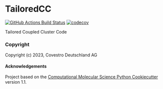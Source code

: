 TailoredCC
==============================
[//]: # (Badges)
[![GitHub Actions Build Status](https://github.com/REPLACE_WITH_OWNER_ACCOUNT/tailoredcc/workflows/CI/badge.svg)](https://github.com/REPLACE_WITH_OWNER_ACCOUNT/tailoredcc/actions?query=workflow%3ACI)
[![codecov](https://codecov.io/gh/REPLACE_WITH_OWNER_ACCOUNT/TailoredCC/branch/main/graph/badge.svg)](https://codecov.io/gh/REPLACE_WITH_OWNER_ACCOUNT/TailoredCC/branch/main)


Tailored Coupled Cluster Code

### Copyright

Copyright (c) 2023, Covestro Deutschland AG


#### Acknowledgements
 
Project based on the 
[Computational Molecular Science Python Cookiecutter](https://github.com/molssi/cookiecutter-cms) version 1.1.
